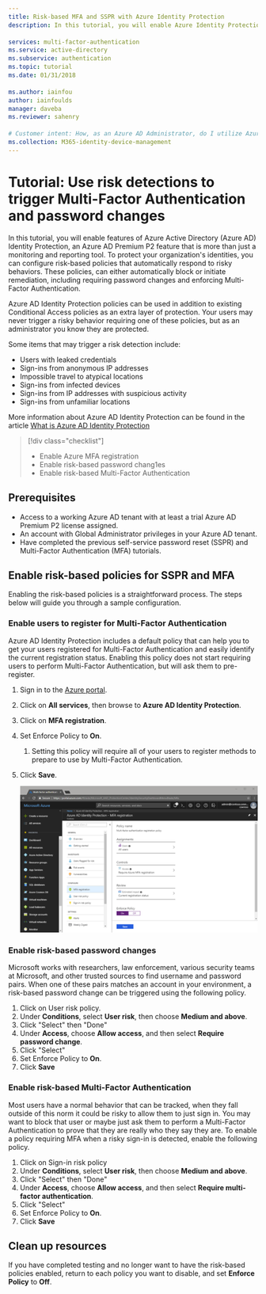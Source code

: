 ```yaml
---
title: Risk-based MFA and SSPR with Azure Identity Protection
description: In this tutorial, you will enable Azure Identity Protection integrations, for Multi-Factor Authentication and self-service password reset, to reduce risky behavior.

services: multi-factor-authentication
ms.service: active-directory
ms.subservice: authentication
ms.topic: tutorial
ms.date: 01/31/2018

ms.author: iainfou
author: iainfoulds
manager: daveba
ms.reviewer: sahenry

# Customer intent: How, as an Azure AD Administrator, do I utilize Azure AD Identity Protection to better protect the sign-in process.
ms.collection: M365-identity-device-management
---
```

# Tutorial: Use risk detections to trigger Multi-Factor Authentication and password changes

In this tutorial, you will enable features of Azure Active Directory (Azure AD) Identity Protection, an Azure AD Premium P2 feature that is more than just a monitoring and reporting tool. To protect your organization's identities, you can configure risk-based policies that automatically respond to risky behaviors. These policies, can either automatically block or initiate remediation, including requiring password changes and enforcing Multi-Factor Authentication.

Azure AD Identity Protection policies can be used in addition to existing Conditional Access policies as an extra layer of protection. Your users may never trigger a risky behavior requiring one of these policies, but as an administrator you know they are protected.

Some items that may trigger a risk detection include:

* Users with leaked credentials
* Sign-ins from anonymous IP addresses
* Impossible travel to atypical locations
* Sign-ins from infected devices
* Sign-ins from IP addresses with suspicious activity
* Sign-ins from unfamiliar locations

More information about Azure AD Identity Protection can be found in the article [What is Azure AD Identity Protection](../active-directory-identityprotection.md)

> [!div class="checklist"]
> * Enable Azure MFA registration
> * Enable risk-based password chang1es
> * Enable risk-based Multi-Factor Authentication

## Prerequisites

* Access to a working Azure AD tenant with at least a trial Azure AD Premium P2 license assigned.
* An account with Global Administrator privileges in your Azure AD tenant.
* Have completed the previous self-service password reset (SSPR) and Multi-Factor Authentication (MFA) tutorials.

## Enable risk-based policies for SSPR and MFA

Enabling the risk-based policies is a straightforward process. The steps below will guide you through a sample configuration.

### Enable users to register for Multi-Factor Authentication

Azure AD Identity Protection includes a default policy that can help you to get your users registered for Multi-Factor Authentication and easily identify the current registration status. Enabling this policy does not start requiring users to perform Multi-Factor Authentication, but will ask them to pre-register.

1. Sign in to the [Azure portal](https://portal.azure.com).
1. Click on **All services**, then browse to **Azure AD Identity Protection**.
1. Click on **MFA registration**.
1. Set Enforce Policy to **On**.
   1. Setting this policy will require all of your users to register methods to prepare to use by Multi-Factor Authentication.
1. Click **Save**.

   ![Require users to register for MFA at sign-in](./media/tutorial-risk-based-sspr-mfa/risk-based-require-mfa-registration.png)

### Enable risk-based password changes

Microsoft works with researchers, law enforcement, various security teams at Microsoft, and other trusted sources to find username and password pairs. When one of these pairs matches an account in your environment, a risk-based password change can be triggered using the following policy.

1. Click on User risk policy.
1. Under **Conditions**, select **User risk**, then choose **Medium and above**.
1. Click "Select" then "Done"
1. Under **Access**, choose **Allow access**, and then select **Require password change**.
1. Click "Select"
1. Set Enforce Policy to **On**.
1. Click **Save**

### Enable risk-based Multi-Factor Authentication

Most users have a normal behavior that can be tracked, when they fall outside of this norm it could be risky to allow them to just sign in. You may want to block that user or maybe just ask them to perform a Multi-Factor Authentication to prove that they are really who they say they are. To enable a policy requiring MFA when a risky sign-in is detected, enable the following policy.

1. Click on Sign-in risk policy
1. Under **Conditions**, select **User risk**, then choose **Medium and above**.
1. Click "Select" then "Done"
1. Under **Access**, choose **Allow access**, and then select **Require multi-factor authentication**.
1. Click "Select"
1. Set Enforce Policy to **On**.
1. Click **Save**

## Clean up resources

If you have completed testing and no longer want to have the risk-based policies enabled, return to each policy you want to disable, and set **Enforce Policy** to **Off**.
